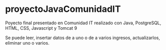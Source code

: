 # proyectoJavaComunidadIT
Poyecto final presentado en Comunidad IT realizado con Java, PostgreSQL, HTML, CSS, Javascript y Tomcat 9

Se puede leer, insertar datos de a uno o de a varios ingresos, actualizarlos, eliminar uno o varios. 
